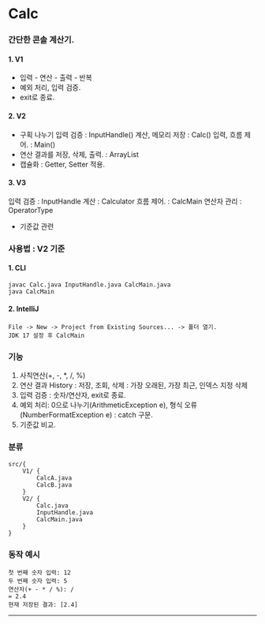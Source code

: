 # Calc

### 간단한 콘솔 계산기.
#### 1. V1
- 입력 - 연산 - 출력 - 반복
- 예외 처리, 입력 검증.
- exit로 종료.

#### 2. V2
- 구획 나누기
입력 검증 : InputHandle()
계산, 메모리 저장 : Calc()
입력, 흐름 제어. : Main()
- 연산 결과를 저장, 삭제, 출력. : ArrayList<Double>
- 캡슐화 : Getter, Setter 적용.

#### 3. V3
입력 검증 : InputHandle
계산 : Calculator
흐름 제어. : CalcMain
연산자 관리 : OperatorType
- 기준값 관련

### 사용법 : V2 기준
#### 1. CLI

```
javac Calc.java InputHandle.java CalcMain.java
java CalcMain
```
#### 2. IntelliJ
```
File -> New -> Project from Existing Sources... -> 폴더 열기.
JDK 17 설정 후 CalcMain
```

### 기능
1. 사칙연산(+, -, *, /, %)
2. 연산 결과 History : 저장, 조회, 삭제 : 가장 오래된, 가장 최근, 인덱스 지정 삭제
3. 입력 검증 : 숫자/연산자, exit로 종료.
4. 예외 처리: 0으로 나누기(ArithmeticException e), 형식 오류(NumberFormatException e) : catch 구문.
5. 기준값 비교.

### 분류
```
src/{
	V1/ {
		CalcA.java
		CalcB.java
	} 
	V2/ {
		Calc.java
		InputHandle.java
		CalcMain.java
	}
}
```
### 동작 예시
```
첫 번째 숫자 입력: 12
두 번째 숫자 입력: 5
연산자(+ - * / %): /
= 2.4
현재 저장된 결과: [2.4]
```

-------------------------------------